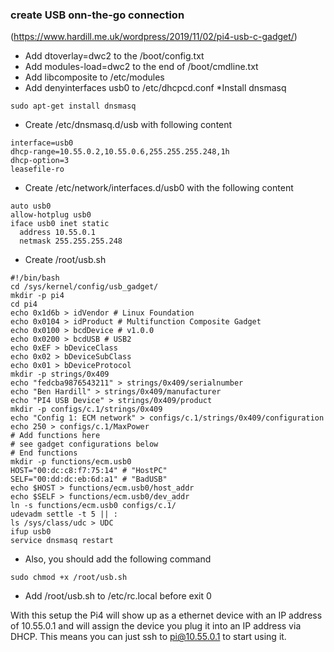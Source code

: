 ### create USB onn-the-go connection  

(https://www.hardill.me.uk/wordpress/2019/11/02/pi4-usb-c-gadget/)

* Add dtoverlay=dwc2 to the /boot/config.txt
* Add modules-load=dwc2 to the end of /boot/cmdline.txt
* Add libcomposite to /etc/modules
* Add denyinterfaces usb0 to /etc/dhcpcd.conf
*Install dnsmasq
```
sudo apt-get install dnsmasq
```

* Create /etc/dnsmasq.d/usb with following content

```
interface=usb0
dhcp-range=10.55.0.2,10.55.0.6,255.255.255.248,1h
dhcp-option=3
leasefile-ro
```

* Create /etc/network/interfaces.d/usb0 with the following content
```
auto usb0
allow-hotplug usb0
iface usb0 inet static
  address 10.55.0.1
  netmask 255.255.255.248
```

* Create /root/usb.sh
```
#!/bin/bash
cd /sys/kernel/config/usb_gadget/
mkdir -p pi4
cd pi4
echo 0x1d6b > idVendor # Linux Foundation
echo 0x0104 > idProduct # Multifunction Composite Gadget
echo 0x0100 > bcdDevice # v1.0.0
echo 0x0200 > bcdUSB # USB2
echo 0xEF > bDeviceClass
echo 0x02 > bDeviceSubClass
echo 0x01 > bDeviceProtocol
mkdir -p strings/0x409
echo "fedcba9876543211" > strings/0x409/serialnumber
echo "Ben Hardill" > strings/0x409/manufacturer
echo "PI4 USB Device" > strings/0x409/product
mkdir -p configs/c.1/strings/0x409
echo "Config 1: ECM network" > configs/c.1/strings/0x409/configuration
echo 250 > configs/c.1/MaxPower
# Add functions here
# see gadget configurations below
# End functions
mkdir -p functions/ecm.usb0
HOST="00:dc:c8:f7:75:14" # "HostPC"
SELF="00:dd:dc:eb:6d:a1" # "BadUSB"
echo $HOST > functions/ecm.usb0/host_addr
echo $SELF > functions/ecm.usb0/dev_addr
ln -s functions/ecm.usb0 configs/c.1/
udevadm settle -t 5 || :
ls /sys/class/udc > UDC
ifup usb0
service dnsmasq restart
```
* Also, you should add the following command
```
sudo chmod +x /root/usb.sh
```

* Add /root/usb.sh to /etc/rc.local before exit 0

With this setup the Pi4 will show up as a ethernet device with an IP address of 10.55.0.1 and 
will assign the device you plug it into an IP address via DHCP. This means you can just ssh to pi@10.55.0.1 to start using it.

